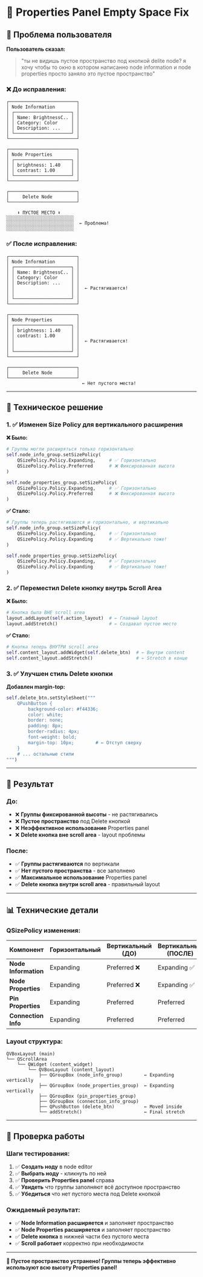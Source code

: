 # 📏 Properties Panel Empty Space Fix

## 🎯 Проблема пользователя

**Пользователь сказал:**
> "ты не видишь пустое пространство под кнопкой delite node? я хочу чтобы то окно в котором написанно node information и node properties просто заняло это пустое пространство"

### ❌ До исправления:
```
┌─────────────────────────┐
│ Node Information        │
│ ┌─────────────────────┐ │
│ │ Name: BrightnessC.. │ │
│ │ Category: Color     │ │
│ │ Description: ...    │ │
│ └─────────────────────┘ │
└─────────────────────────┘

┌─────────────────────────┐
│ Node Properties         │
│ ┌─────────────────────┐ │
│ │ brightness: 1.40    │ │
│ │ contrast: 1.00      │ │
│ └─────────────────────┘ │
└─────────────────────────┘

┌─────────────────────────┐
│     Delete Node         │
└─────────────────────────┘

    ⬇️ ПУСТОЕ МЕСТО ⬇️
░░░░░░░░░░░░░░░░░░░░░░░░░
░░░░░░░░░░░░░░░░░░░░░░░░░  ← Проблема!
░░░░░░░░░░░░░░░░░░░░░░░░░
```

### ✅ После исправления:
```
┌─────────────────────────┐
│ Node Information        │
│ ┌─────────────────────┐ │
│ │ Name: BrightnessC.. │ │
│ │ Category: Color     │ │
│ │ Description: ...    │ │
│ │                     │ │  ← Растягивается!
│ │                     │ │
│ └─────────────────────┘ │
└─────────────────────────┘

┌─────────────────────────┐
│ Node Properties         │
│ ┌─────────────────────┐ │
│ │ brightness: 1.40    │ │
│ │ contrast: 1.00      │ │
│ │                     │ │  ← Растягивается!
│ │                     │ │
│ └─────────────────────┘ │
└─────────────────────────┘

┌─────────────────────────┐
│     Delete Node         │
└─────────────────────────┘
                            ← Нет пустого места!
```

---

## 🔧 Техническое решение

### 1. ✅ Изменен Size Policy для вертикального расширения

**❌ Было:**
```python
# Группы могли расширяться только горизонтально
self.node_info_group.setSizePolicy(
    QSizePolicy.Policy.Expanding,     # ✅ Горизонтально
    QSizePolicy.Policy.Preferred      # ❌ Фиксированная высота
)

self.node_properties_group.setSizePolicy(
    QSizePolicy.Policy.Expanding,     # ✅ Горизонтально  
    QSizePolicy.Policy.Preferred      # ❌ Фиксированная высота
)
```

**✅ Стало:**
```python
# Группы теперь растягиваются и горизонтально, и вертикально
self.node_info_group.setSizePolicy(
    QSizePolicy.Policy.Expanding,     # ✅ Горизонтально
    QSizePolicy.Policy.Expanding      # ✅ Вертикально тоже!
)

self.node_properties_group.setSizePolicy(
    QSizePolicy.Policy.Expanding,     # ✅ Горизонтально
    QSizePolicy.Policy.Expanding      # ✅ Вертикально тоже!
)
```

### 2. ✅ Переместил Delete кнопку внутрь Scroll Area

**❌ Было:**
```python
# Кнопка была ВНЕ scroll area
layout.addLayout(self.action_layout)  # ← Главный layout
layout.addStretch()                   # ← Создавал пустое место
```

**✅ Стало:**
```python
# Кнопка теперь ВНУТРИ scroll area  
self.content_layout.addWidget(self.delete_btn)  # ← Внутри content
self.content_layout.addStretch()                # ← Stretch в конце
```

### 3. ✅ Улучшен стиль Delete кнопки

**Добавлен margin-top:**
```python
self.delete_btn.setStyleSheet("""
    QPushButton {
        background-color: #f44336;
        color: white;
        border: none;
        padding: 8px;
        border-radius: 4px;
        font-weight: bold;
        margin-top: 10px;        # ← Отступ сверху
    }
    # ... остальные стили
""")
```

---

## 🎨 Результат

### До:
- ❌ **Группы фиксированной высоты** - не растягивались
- ❌ **Пустое пространство** под Delete кнопкой
- ❌ **Неэффективное использование** Properties panel
- ❌ **Delete кнопка вне scroll area** - layout проблемы

### После:
- ✅ **Группы растягиваются** по вертикали
- ✅ **Нет пустого пространства** - все заполнено
- ✅ **Максимальное использование** Properties panel
- ✅ **Delete кнопка внутри scroll area** - правильный layout

---

## 📊 Технические детали

### QSizePolicy изменения:
| Компонент | Горизонтальный | Вертикальный (ДО) | Вертикальный (ПОСЛЕ) |
|-----------|----------------|-------------------|---------------------|
| **Node Information** | Expanding | Preferred ❌ | Expanding ✅ |
| **Node Properties** | Expanding | Preferred ❌ | Expanding ✅ |
| **Pin Properties** | Expanding | Preferred | Preferred |
| **Connection Info** | Expanding | Preferred | Preferred |

### Layout структура:
```
QVBoxLayout (main)
└── QScrollArea
    └── QWidget (content_widget)
        └── QVBoxLayout (content_layout)
            ├── QGroupBox (node_info_group)        ← Expanding vertically
            ├── QGroupBox (node_properties_group)  ← Expanding vertically  
            ├── QGroupBox (pin_properties_group)
            ├── QGroupBox (connection_info_group)
            ├── QPushButton (delete_btn)           ← Moved inside
            └── addStretch()                       ← Final stretch
```

---

## 🧪 Проверка работы

### Шаги тестирования:
1. ✅ **Создать ноду** в node editor
2. ✅ **Выбрать ноду** - кликнуть по ней
3. ✅ **Проверить Properties panel** справа
4. ✅ **Увидеть** что группы заполняют всё доступное пространство
5. ✅ **Убедиться** что нет пустого места под Delete кнопкой

### Ожидаемый результат:
- ✅ **Node Information расширяется** и заполняет пространство
- ✅ **Node Properties расширяется** и заполняет пространство  
- ✅ **Delete кнопка** в нижней части без пустого места
- ✅ **Scroll работает** корректно при необходимости

---

**🎉 Пустое пространство устранено! Группы теперь эффективно используют всю высоту Properties panel!**
